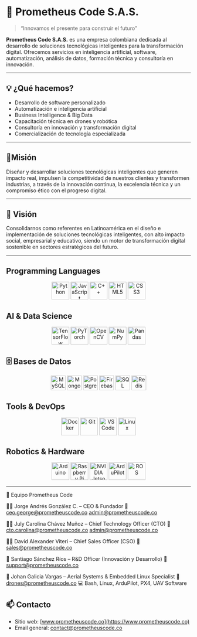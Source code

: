 # 🚀 Prometheus Code S.A.S.

> “Innovamos el presente para construir el futuro”

**Prometheus Code S.A.S.** es una empresa colombiana dedicada al desarrollo de soluciones tecnológicas inteligentes para la transformación digital. Ofrecemos servicios en inteligencia artificial, software, automatización, análisis de datos, formación técnica y consultoría en innovación.

---

## 💡 ¿Qué hacemos?

- Desarrollo de software personalizado
- Automatización e inteligencia artificial
- Business Intelligence & Big Data
- Capacitación técnica en drones y robótica
- Consultoría en innovación y transformación digital
- Comercialización de tecnología especializada

---

## 🧭Misión

Diseñar y desarrollar soluciones tecnológicas inteligentes que generen impacto real, impulsen la competitividad de nuestros clientes y transformen industrias, a través de la innovación continua, la excelencia técnica y un compromiso ético con el progreso digital.

---

## 🌟 Visión

Consolidarnos como referentes en Latinoamérica en el diseño e implementación de soluciones tecnológicas inteligentes, con alto impacto social, empresarial y educativo, siendo un motor de transformación digital sostenible en sectores estratégicos del futuro.

---

## Programming Languages
<p align="center">
  <img src="https://img.icons8.com/color/48/000000/python--v1.png" alt="Python" height="48">
  <img src="https://img.icons8.com/color/48/000000/javascript--v1.png" alt="JavaScript" height="48">
  <img src="https://img.icons8.com/color/48/000000/c-plus-plus-logo.png" alt="C++" height="48">
  <img src="https://img.icons8.com/color/48/000000/html-5--v1.png" alt="HTML5" height="48">
  <img src="https://img.icons8.com/color/48/000000/css3.png" alt="CSS3" height="48">
</p>

## AI & Data Science
<p align="center">
  <img src="https://img.icons8.com/color/48/000000/tensorflow.png" alt="TensorFlow" height="48">
  <img src="https://img.icons8.com/color/48/000000/pytorch.png" alt="PyTorch" height="48">
  <img src="https://img.icons8.com/color/48/000000/opencv.png" alt="OpenCV" height="48">
  <img src="https://img.icons8.com/color/48/000000/numpy.png" alt="NumPy" height="48">
  <img src="https://img.icons8.com/color/48/000000/pandas.png" alt="Pandas" height="48">
</p>

## 🗄️ Bases de Datos

<p align="center">
  <img src="https://img.icons8.com/color/48/000000/mysql-logo.png" alt="MySQL" height="40" title="MySQL"/>
  <img src="https://img.icons8.com/color/48/000000/mongodb.png" alt="MongoDB" height="40" title="MongoDB"/>
  <img src="https://img.icons8.com/external-tal-revivo-shadow-tal-revivo/48/null/postgresql.png" alt="PostgreSQL" height="40" title="PostgreSQL"/>
  <img src="https://img.icons8.com/color/48/000000/firebase.png" alt="Firebase" height="40" title="Firebase Realtime DB / Firestore"/>
  <img src="https://img.icons8.com/ios-filled/50/000000/sql.png" alt="SQL" height="40" title="SQL Server / General SQL"/>
  <img src="https://img.icons8.com/color/48/000000/redis.png" alt="Redis" height="40" title="Redis"/>
</p>

## Tools & DevOps
<p align="center">
  <img src="https://img.icons8.com/color/48/000000/docker.png" alt="Docker" height="48">
  <img src="https://img.icons8.com/color/48/000000/git.png" alt="Git" height="48">
  <img src="https://img.icons8.com/color/48/000000/visual-studio-code-2019.png" alt="VS Code" height="48">
  <img src="https://img.icons8.com/color/48/000000/linux--v1.png" alt="Linux" height="48">
</p>

## Robotics & Hardware
<p align="center">
  <img src="https://img.icons8.com/color/48/000000/arduino.png" alt="Arduino" height="48">
  <img src="https://img.icons8.com/color/48/000000/raspberry-pi.png" alt="Raspberry Pi" height="48">
  <img src="https://img.icons8.com/color/48/000000/nvidia.png" alt="NVIDIA Jetson" height="48">
  <img src="https://firmware.ardupilot.org/Tools/Logos/ArduPilot-Cleaned-Transparent.png" alt="ArduPilot" height="48">
  <img src="https://upload.wikimedia.org/wikipedia/commons/thumb/1/15/Robot_Operating_System_logo.svg/250px-Robot_Operating_System_logo.svg.png" alt="ROS" height="48">
</p>

---



👥 Equipo Prometheus Code

🧑‍🚀 Jorge Andrés González C. – CEO & Fundador
📧 ceo.george@prometheuscode.co admin@prometheuscode.co

👩‍💻 July Carolina Chávez Muñoz – Chief Technology Officer (CTO)
📧 cto.carolina@prometheuscode.co  admin@prometheuscode.co

🧑‍💼 David Alexander Viteri – Chief Sales Officer (CSO)
📧 sales@prometheuscode.co

🤖 Santiago Sánchez Ríos – R&D Officer (Innovación y Desarrollo)
📧 support@prometheuscode.co

🚁 Johan Galicia Vargas – Aerial Systems & Embedded Linux Specialist
📧 drones@prometheuscode.co
💻 Bash, Linux, ArduPilot, PX4, UAV Software

## 📫 Contacto

- Sitio web: [www.prometheuscode.co](https://www.prometheuscode.co)
- Email general: [contact@prometheuscode.co](mailto:contact@prometheuscode.co)

